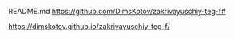 README.md 
https://github.com/DimsKotov/zakrivayuschiy-teg-f#

https://dimskotov.github.io/zakrivayuschiy-teg-f/